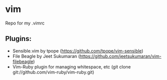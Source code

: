 # vim
Repo for my .vimrc

## Plugins:
- Sensible.vim by tpope (https://github.com/tpope/vim-sensible)
- File Beagle by Jeet Sukumaran (https://github.com/jeetsukumaran/vim-filebeagle)
- Vim-Ruby plugin for managing whitespace, etc (git clone git://github.com/vim-ruby/vim-ruby.git)
